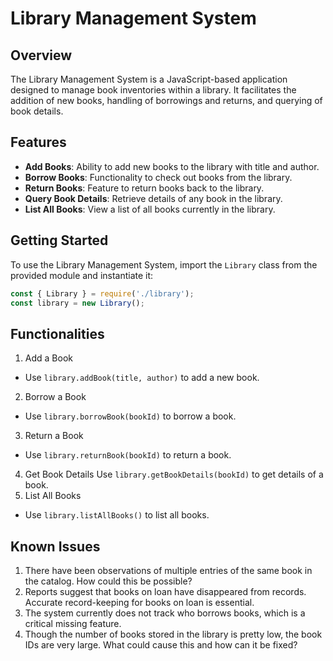 # Library Management System

## Overview
The Library Management System is a JavaScript-based application designed to manage book inventories within a library. It facilitates the addition of new books, handling of borrowings and returns, and querying of book details.

## Features
- **Add Books**: Ability to add new books to the library with title and author.
- **Borrow Books**: Functionality to check out books from the library.
- **Return Books**: Feature to return books back to the library.
- **Query Book Details**: Retrieve details of any book in the library.
- **List All Books**: View a list of all books currently in the library.

## Getting Started
To use the Library Management System, import the `Library` class from the provided module and instantiate it:

```javascript
const { Library } = require('./library');
const library = new Library();
```

## Functionalities
1. Add a Book
- Use `library.addBook(title, author)` to add a new book.
2. Borrow a Book
- Use `library.borrowBook(bookId)` to borrow a book.
3. Return a Book
- Use `library.returnBook(bookId)` to return a book.
4. Get Book Details
Use `library.getBookDetails(bookId)` to get details of a book.
5. List All Books
- Use `library.listAllBooks()` to list all books.

## Known Issues
1. There have been observations of multiple entries of the same book in the catalog. How could this be possible?
2. Reports suggest that books on loan have disappeared from records. Accurate record-keeping for books on loan is essential.
3. The system currently does not track who borrows books, which is a critical missing feature.
4. Though the number of books stored in the library is pretty low, the book IDs are very large. What could cause this and how can it be fixed?
